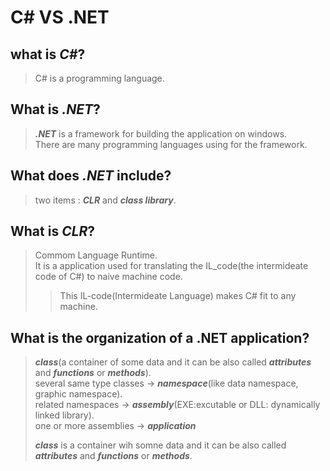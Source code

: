# C# VS .NET

## what is ***C#***?
  > C# is a programming language.      

## What is ***.NET***?
  > ***.NET*** is a framework for building the application on windows.              
  > There are many programming languages using for the framework.  

## What does ***.NET*** include?    
  > two items : ***CLR*** and ***class library***.

## What is ***CLR***?
 > Commom Language Runtime.      
 > It is a application used for translating the IL_code(the intermideate code of C#) to naive machine code. 
  >> This IL-code(Intermideate Language) makes C# fit to any machine.    
 
 ## What is the organization of a .NET application?
  > ***class***(a container of some data and it can be also called ***attributes*** and ***functions*** or ***methods***).  
  > several same type classes -> ***namespace***(like data namespace, graphic namespace).  
  > related namespaces -> ***assembly***(EXE:excutable or DLL: dynamically linked library).  
  > one or more assemblies -> ***application***     
  > 
  > ***class*** is a container wih somne data and it can be also called ***attributes*** and ***functions*** or ***methods***.     
  > 




